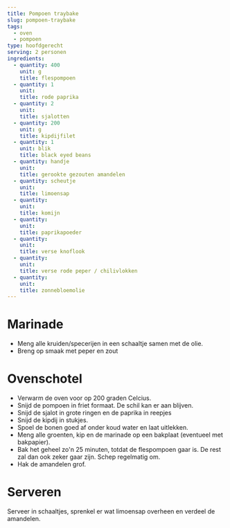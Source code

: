 ```yaml
---
title: Pompoen traybake
slug: pompoen-traybake
tags:
  - oven
  - pompoen
type: hoofdgerecht
serving: 2 personen
ingredients:
  - quantity: 400
    unit: g
    title: flespompoen
  - quantity: 1
    unit:
    title: rode paprika
  - quantity: 2
    unit:
    title: sjalotten
  - quantity: 200
    unit: g
    title: kipdijfilet
  - quantity: 1
    unit: blik
    title: black eyed beans
  - quantity: handje
    unit:
    title: gerookte gezouten amandelen
  - quantity: scheutje
    unit:
    title: limoensap
  - quantity:
    unit:
    title: komijn
  - quantity:
    unit:
    title: paprikapoeder
  - quantity:
    unit:
    title: verse knoflook
  - quantity:
    unit:
    title: verse rode peper / chilivlokken
  - quantity:
    unit:
    title: zonnebloemolie
---
```


# Marinade

- Meng alle kruiden/specerijen in een schaaltje samen met de olie.
- Breng op smaak met peper en zout

# Ovenschotel

- Verwarm de oven voor op 200 graden Celcius.
- Snijd de pompoen in friet formaat. De schil kan er aan blijven.
- Snijd de sjalot in grote ringen en de paprika in reepjes
- Snijd de kipdij in stukjes.
- Spoel de bonen goed af onder koud water en laat uitlekken.
- Meng alle groenten, kip en de marinade op een bakplaat (eventueel met bakpapier).
- Bak het geheel zo'n 25 minuten, totdat de flespompoen gaar is. De rest zal dan ook zeker gaar zijn. Schep regelmatig om.
- Hak de amandelen grof.

# Serveren

Serveer in schaaltjes, sprenkel er wat limoensap overheen en verdeel de amandelen.
